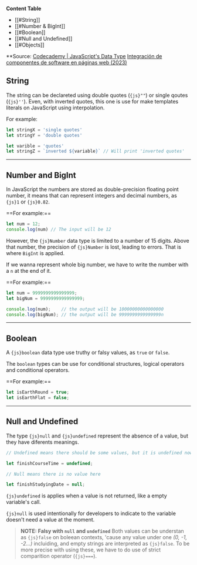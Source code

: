 **Content Table**
- [[#String]]
- [[#Number & BigInt]]
- [[#Boolean]]
- [[#Null and Undefined]]
- [[#Objects]]

**Source:
[Codecademy | JavaScript's Data Type](https://www.codecademy.com/resources/docs/javascript/data-types)
[Integración de componentes de software en páginas web (2023)](https://www.ra-ma.es/libro/mf0951-2-integracion-de-componentes-software-en-paginas-web_148555/)

## String
The string can be declareted using double quotes (`{js}""`) or single qoutes (`{js}''`). Even, with inverted quotes, this one is use for make templates literals on JavaScript using interpolation.

For example:

```javascript title:"String data type"
let stringX = 'single quotes'
let stringY = 'double quotes'

let varible = 'quotes'
let stringZ = `inverted ${variable}` // Will print 'inverted quotes'

```
---
## Number and BigInt

In JavaScript the numbers are stored as double-precision floating point number, it means that can represent integers and decimal numbers, as `{js}1` or `{js}0.82`. 

==For example:==

```javascript
let num = 12;
console.log(num) // The input will be 12
```

However, the `{js}Number` data type is limited to a number of 15 digits. Above that number, the precision of `{js}Number` is lost, leading to errors. That is where `BigInt` is applied.

If we wanna represent whole big number, we have to write the number with a `n` at the end of it.

==For example:==

```javascript
let num = 9999999999999999;
let bigNum = 9999999999999999;

console.log(num);    // the output will be 10000000000000000
console.log(bigNum); // the output will be 9999999999999999n
```
---
## Boolean

A `{js}boolean` data type use truthy or falsy values, as `true` or `false`.

The `boolean` types can be use for conditional structures, logical operators and conditional operators.

==For example:==

```javascript
let isEarthRound = true;
let isEarthFlat = false;
```
---

## Null and Undefined

The type `{js}null` and `{js}undefined` represent the absence of a value, but they have diferents meanings.

```javascript
// Undefined means there should be some values, but it is undefined now

let finishCourseTime = undefined;

// Null means there is no value here

let finishStudyingDate = null;
```

`{js}undefined` is applies when a value is not returned, like a empty variable's call. 

`{js}null` is used intentionally for developers to indicate to the variable doesn't need a value at the moment. 

> **NOTE: Falsy with `null` and `undefined`**
> Both values can be understan as `{js}false` on boleean contexts, 'cause any value under one *(0, -1, -2...)* incluiding, and empty strings are interpreted as `{js}false`. To be more precise with using these, we have to do use of strict comparition operator (`{js}===`).


